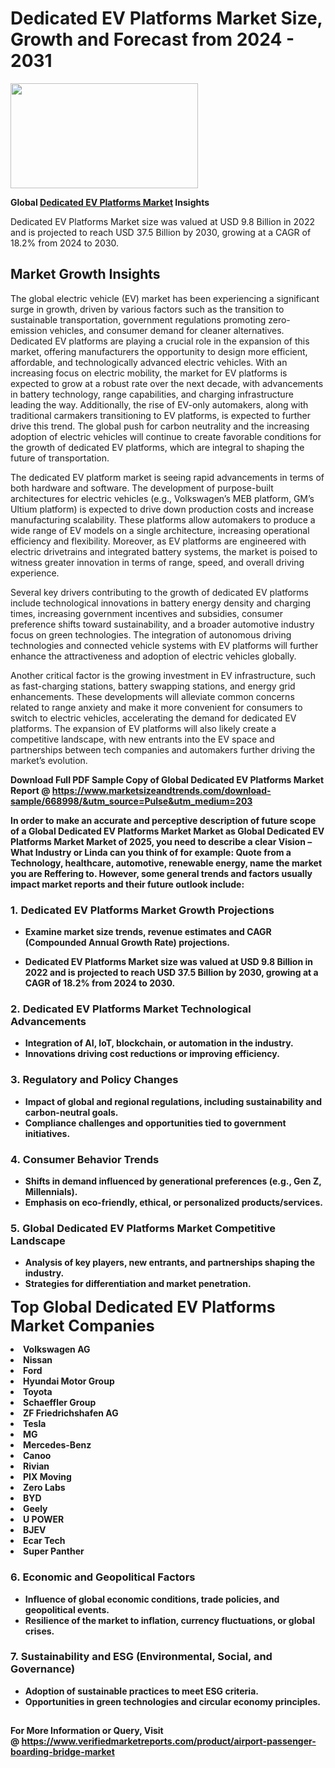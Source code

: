 <H1>Dedicated EV Platforms Market Size, Growth and Forecast from 2024 - 2031</H1><img class="aligncenter size-medium wp-image-584254" src="https://thirdeyenews.in/wp-content/uploads/2024/09/Global-Market-Research-300x168.jpeg" alt="" width="300" height="168" /><p><strong>Global&nbsp;<a href="https://www.marketsizeandtrends.com/download-sample/668998/&amp;utm_source=Pulse&amp;utm_medium=203">Dedicated EV Platforms Market</a> Insights</strong></p><p>Dedicated EV Platforms Market size was valued at USD 9.8 Billion in 2022 and is projected to reach USD 37.5 Billion by 2030, growing at a CAGR of 18.2% from 2024 to 2030.</p><p><h2>Market Growth Insights</h2> <p>The global electric vehicle (EV) market has been experiencing a significant surge in growth, driven by various factors such as the transition to sustainable transportation, government regulations promoting zero-emission vehicles, and consumer demand for cleaner alternatives. Dedicated EV platforms are playing a crucial role in the expansion of this market, offering manufacturers the opportunity to design more efficient, affordable, and technologically advanced electric vehicles. With an increasing focus on electric mobility, the market for EV platforms is expected to grow at a robust rate over the next decade, with advancements in battery technology, range capabilities, and charging infrastructure leading the way. Additionally, the rise of EV-only automakers, along with traditional carmakers transitioning to EV platforms, is expected to further drive this trend. The global push for carbon neutrality and the increasing adoption of electric vehicles will continue to create favorable conditions for the growth of dedicated EV platforms, which are integral to shaping the future of transportation.</p> <p><strong></strong></p> <p>The dedicated EV platform market is seeing rapid advancements in terms of both hardware and software. The development of purpose-built architectures for electric vehicles (e.g., Volkswagen’s MEB platform, GM’s Ultium platform) is expected to drive down production costs and increase manufacturing scalability. These platforms allow automakers to produce a wide range of EV models on a single architecture, increasing operational efficiency and flexibility. Moreover, as EV platforms are engineered with electric drivetrains and integrated battery systems, the market is poised to witness greater innovation in terms of range, speed, and overall driving experience.</p> <p>Several key drivers contributing to the growth of dedicated EV platforms include technological innovations in battery energy density and charging times, increasing government incentives and subsidies, consumer preference shifts toward sustainability, and a broader automotive industry focus on green technologies. The integration of autonomous driving technologies and connected vehicle systems with EV platforms will further enhance the attractiveness and adoption of electric vehicles globally.</p> <p>Another critical factor is the growing investment in EV infrastructure, such as fast-charging stations, battery swapping stations, and energy grid enhancements. These developments will alleviate common concerns related to range anxiety and make it more convenient for consumers to switch to electric vehicles, accelerating the demand for dedicated EV platforms. The expansion of EV platforms will also likely create a competitive landscape, with new entrants into the EV space and partnerships between tech companies and automakers further driving the market’s evolution.</p> <p><strong></p><p><span class=""><strong>Download Full PDF Sample Copy of Global Dedicated EV Platforms Market Report</strong> @ <a href="https://www.marketsizeandtrends.com/download-sample/668998/&amp;utm_source=Pulse&amp;utm_medium=203" target="_blank">https://www.marketsizeandtrends.com/download-sample/668998/&amp;utm_source=Pulse&amp;utm_medium=203</a></span></p><p>In order to make an accurate and perceptive description of future scope of a Global&nbsp;Dedicated EV Platforms Market Market as Global&nbsp;Dedicated EV Platforms Market Market of 2025, you need to describe a clear Vision &ndash; What Industry or Linda can you think of for example: Quote from a Technology, healthcare, automotive, renewable energy, name the market you are Reffering to. However, some general trends and factors usually impact market reports and their future outlook include:</p><h3>1.&nbsp;<strong>Dedicated EV Platforms Market Growth Projections</strong></h3><ul><li>Examine market size trends, revenue estimates and CAGR (Compounded Annual Growth Rate) projections.</li><li><p>Dedicated EV Platforms Market size was valued at USD 9.8 Billion in 2022 and is projected to reach USD 37.5 Billion by 2030, growing at a CAGR of 18.2% from 2024 to 2030.</p></li></ul><h3>2.&nbsp;<strong>Dedicated EV Platforms Market Technological Advancements</strong></h3><ul><li>Integration of AI, IoT, blockchain, or automation in the industry.</li><li>Innovations driving cost reductions or improving efficiency.</li></ul><h3>3.&nbsp;<strong>Regulatory and Policy Changes</strong></h3><ul><li>Impact of global and regional regulations, including sustainability and carbon-neutral goals.</li><li>Compliance challenges and opportunities tied to government initiatives.</li></ul><h3>4.&nbsp;<strong>Consumer Behavior Trends</strong></h3><ul><li>Shifts in demand influenced by generational preferences (e.g., Gen Z, Millennials).</li><li>Emphasis on eco-friendly, ethical, or personalized products/services.</li></ul><h3>5.&nbsp;<strong>Global Dedicated EV Platforms Market Competitive Landscape</strong></h3><ul><li>Analysis of key players, new entrants, and partnerships shaping the industry.</li><li>Strategies for differentiation and market penetration.</li></ul><p data-pm-slice="1 1 []"><span style="color: inherit; font-family: inherit; font-size: 25px;">Top Global Dedicated EV Platforms Market Companies</span></p><div class="" data-test-id=""><p><li>Volkswagen AG</li><li> Nissan</li><li> Ford</li><li> Hyundai Motor Group</li><li> Toyota</li><li> Schaeffler Group</li><li> ZF Friedrichshafen AG</li><li> Tesla</li><li> MG</li><li> Mercedes-Benz</li><li> Canoo</li><li> Rivian</li><li> PIX Moving</li><li> Zero Labs</li><li> BYD</li><li> Geely</li><li> U POWER</li><li> BJEV</li><li> Ecar Tech</li><li> Super Panther</li></p></div><h3>6.&nbsp;<strong>Economic and Geopolitical Factors</strong></h3><ul><li>Influence of global economic conditions, trade policies, and geopolitical events.</li><li>Resilience of the market to inflation, currency fluctuations, or global crises.</li></ul><h3>7.&nbsp;<strong>Sustainability and ESG (Environmental, Social, and Governance)</strong></h3><ul><li>Adoption of sustainable practices to meet ESG criteria.</li><li>Opportunities in green technologies and circular economy principles.</li></ul><h2><strong style="font-size: 14px;">For More Information or Query, Visit @&nbsp;</strong><a style="background-color: #ffffff; font-size: 14px;" href="https://www.marketsizeandtrends.com/report/dedicated-ev-platforms-market/" target="_blank">https://www.verifiedmarketreports.com/product/airport-passenger-boarding-bridge-market</a></h2>

